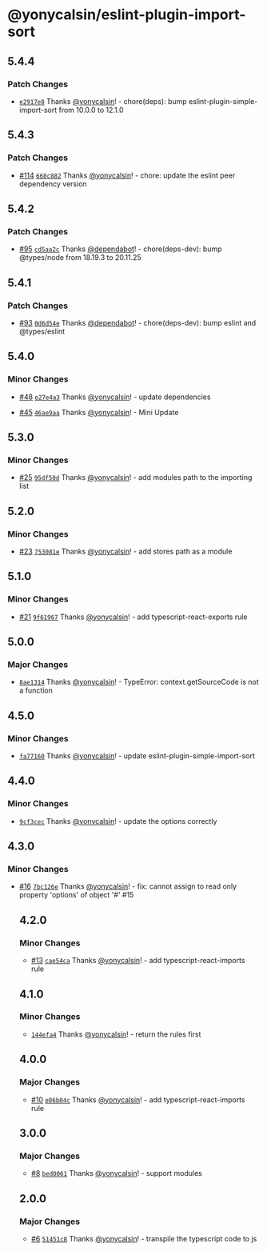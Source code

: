 # @yonycalsin/eslint-plugin-import-sort

## 5.4.4

### Patch Changes

- [`e2917e8`](https://github.com/yonycalsin/eslint-config/commit/e2917e85e2b4b6dbb5e000f9a498c2d807ff75a1) Thanks [@yonycalsin](https://github.com/yonycalsin)! - chore(deps): bump eslint-plugin-simple-import-sort from 10.0.0 to 12.1.0

## 5.4.3

### Patch Changes

- [#114](https://github.com/yonycalsin/eslint-config/pull/114) [`668c882`](https://github.com/yonycalsin/eslint-config/commit/668c882615fbdeb13562f314d9576d74e6f3144f) Thanks [@yonycalsin](https://github.com/yonycalsin)! - chore: update the eslint peer dependency version

## 5.4.2

### Patch Changes

- [#95](https://github.com/yonycalsin/eslint-config/pull/95) [`cd5aa2c`](https://github.com/yonycalsin/eslint-config/commit/cd5aa2c9c7a756a6d67bea788bbe76fdb3b78f08) Thanks [@dependabot](https://github.com/apps/dependabot)! - chore(deps-dev): bump @types/node from 18.19.3 to 20.11.25

## 5.4.1

### Patch Changes

- [#93](https://github.com/yonycalsin/eslint-config/pull/93) [`0d6d54e`](https://github.com/yonycalsin/eslint-config/commit/0d6d54e2af9c65153bfba4594c1e57ddc31f566d) Thanks [@dependabot](https://github.com/apps/dependabot)! - chore(deps-dev): bump eslint and @types/eslint

## 5.4.0

### Minor Changes

- [#48](https://github.com/yonycalsin/eslint-config/pull/48) [`e27e4a3`](https://github.com/yonycalsin/eslint-config/commit/e27e4a3fc55589ccc610cf59fa8eedbf380c9f85) Thanks [@yonycalsin](https://github.com/yonycalsin)! - update dependencies

- [#45](https://github.com/yonycalsin/eslint-config/pull/45) [`46ae9aa`](https://github.com/yonycalsin/eslint-config/commit/46ae9aa742c414209ecc5a78aaa7aa698a82c1cf) Thanks [@yonycalsin](https://github.com/yonycalsin)! - Mini Update

## 5.3.0

### Minor Changes

- [#25](https://github.com/yonycalsin/eslint-config/pull/25) [`95df50d`](https://github.com/yonycalsin/eslint-config/commit/95df50d611536207cd400960793a72d48c783a54) Thanks [@yonycalsin](https://github.com/yonycalsin)! - add modules path to the importing list

## 5.2.0

### Minor Changes

- [#23](https://github.com/yonycalsin/eslint-config/pull/23) [`753081e`](https://github.com/yonycalsin/eslint-config/commit/753081ec3233e2d66c180b5469ffabf58f509348) Thanks [@yonycalsin](https://github.com/yonycalsin)! - add stores path as a module

## 5.1.0

### Minor Changes

- [#21](https://github.com/yonycalsin/eslint-config/pull/21) [`9f61967`](https://github.com/yonycalsin/eslint-config/commit/9f6196796e1425e70652e6551116f31b0a2774ac) Thanks [@yonycalsin](https://github.com/yonycalsin)! - add typescript-react-exports rule

## 5.0.0

### Major Changes

- [`8ae1314`](https://github.com/yonycalsin/eslint-config/commit/8ae1314b002872e905dc9b5ae9dff21670dbc6dc) Thanks [@yonycalsin](https://github.com/yonycalsin)! - TypeError: context.getSourceCode is not a function

## 4.5.0

### Minor Changes

- [`fa77160`](https://github.com/yonycalsin/eslint-config/commit/fa77160f0ced7c132cec2132a2c336b255b96184) Thanks [@yonycalsin](https://github.com/yonycalsin)! - update eslint-plugin-simple-import-sort

## 4.4.0

### Minor Changes

- [`9cf3cec`](https://github.com/yonycalsin/eslint-config/commit/9cf3cececf4929493aaa97753beaf6ec718db49c) Thanks [@yonycalsin](https://github.com/yonycalsin)! - update the options correctly

## 4.3.0

### Minor Changes

- [#16](https://github.com/yonycalsin/eslint-config/pull/16) [`7bc126e`](https://github.com/yonycalsin/eslint-config/commit/7bc126e0310f31c8ed4d2f74e6da98429d64dcc8) Thanks [@yonycalsin](https://github.com/yonycalsin)! - fix: cannot assign to read only property 'options' of object '#<Object>' #15

## 4.2.0

### Minor Changes

- [#13](https://github.com/yonycalsin/eslint-config/pull/13) [`cae54ca`](https://github.com/yonycalsin/eslint-config/commit/cae54ca686bc555f619a6a394b0e544e95a1321f) Thanks [@yonycalsin](https://github.com/yonycalsin)! - add typescript-react-imports rule

## 4.1.0

### Minor Changes

- [`144efa4`](https://github.com/yonycalsin/eslint-config/commit/144efa4d7a608304f5b64aa758f0a736ff87a41f) Thanks [@yonycalsin](https://github.com/yonycalsin)! - return the rules first

## 4.0.0

### Major Changes

- [#10](https://github.com/yonycalsin/eslint-config/pull/10) [`e06b04c`](https://github.com/yonycalsin/eslint-config/commit/e06b04c079810bc9443cff0a994cb629c56e3bfc) Thanks [@yonycalsin](https://github.com/yonycalsin)! - add typescript-react-imports rule

## 3.0.0

### Major Changes

- [#8](https://github.com/yonycalsin/eslint-config/pull/8) [`bed0061`](https://github.com/yonycalsin/eslint-config/commit/bed006104ad83644d5a62d8f3ad892a241ea4cb2) Thanks [@yonycalsin](https://github.com/yonycalsin)! - support modules

## 2.0.0

### Major Changes

- [#6](https://github.com/yonycalsin/eslint-config/pull/6) [`51451c8`](https://github.com/yonycalsin/eslint-config/commit/51451c856e2fc1dde34000cfa7b6ae91ab6415dc) Thanks [@yonycalsin](https://github.com/yonycalsin)! - transpile the typescript code to js
